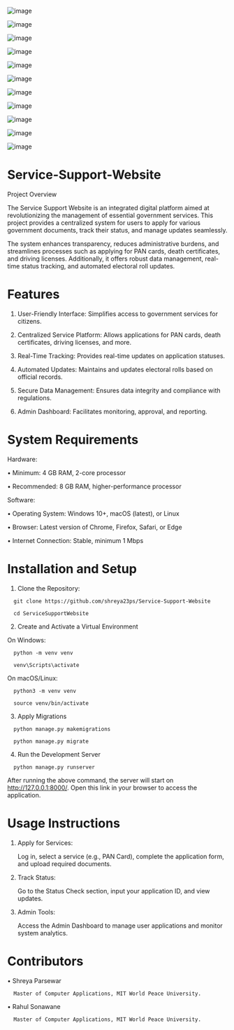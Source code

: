 
![image](https://github.com/user-attachments/assets/b048bba2-2182-4874-8d04-001362ee7326)

![image](https://github.com/user-attachments/assets/d6e0926d-f77d-4c9b-9566-0f30d0d4c2d7)

![image](https://github.com/user-attachments/assets/c54c7bb9-185a-4d75-b448-2f4c62ffa9f1)

![image](https://github.com/user-attachments/assets/7d22a131-d004-4388-9773-0b8bc7cef529)

![image](https://github.com/user-attachments/assets/5217ebc3-c982-4d88-852b-f5013e27f8c1)

![image](https://github.com/user-attachments/assets/41c50872-efe7-4a61-b077-669f10050a50)

![image](https://github.com/user-attachments/assets/3806f67d-7666-488d-a3e7-75f28f159025)

![image](https://github.com/user-attachments/assets/996f3672-b8ec-442e-be06-745d21a04725)

![image](https://github.com/user-attachments/assets/6ff70a57-4c99-47e4-b1f2-b65ccc02e1d1)

![image](https://github.com/user-attachments/assets/2b728971-86ff-4163-b16c-cf15824ab647)

![image](https://github.com/user-attachments/assets/32ee11ba-46bf-49de-a435-6a9b658344c0)


# Service-Support-Website

Project Overview

   The Service Support Website is an integrated digital platform aimed at revolutionizing the management of essential government services. This project provides a    centralized system for users to apply for various government documents, track their status, and manage updates seamlessly.

   The system enhances transparency, reduces administrative burdens, and streamlines processes such as applying for PAN cards, death certificates, and driving   licenses. Additionally, it offers robust data management, real-time status tracking, and automated electoral roll updates.

# Features
   1. User-Friendly Interface: Simplifies access to government services for citizens.
   
   2. Centralized Service Platform: Allows applications for PAN cards, death certificates, driving licenses, and more.
   
   3. Real-Time Tracking: Provides real-time updates on application statuses. 
   
   4. Automated Updates: Maintains and updates electoral rolls based on official records.
   
   5. Secure Data Management: Ensures data integrity and compliance with regulations.
   
   6. Admin Dashboard: Facilitates monitoring, approval, and reporting.

# System Requirements

   Hardware:

   •	Minimum: 4 GB RAM, 2-core processor

   •	Recommended: 8 GB RAM, higher-performance processor

   Software:

   •	Operating System: Windows 10+, macOS (latest), or Linux

   •	Browser: Latest version of Chrome, Firefox, Safari, or Edge

   •	Internet Connection: Stable, minimum 1 Mbps

# Installation and Setup
   1.	Clone the Repository:
   
      git clone https://github.com/shreya23ps/Service-Support-Website

      cd ServiceSupportWebsite

   2.	Create and Activate a Virtual Environment
  

   On Windows:

      python -m venv venv
      
      venv\Scripts\activate

   On macOS/Linux:

      python3 -m venv venv
      
      source venv/bin/activate
      
   3.	Apply Migrations


      python manage.py makemigrations
      
      python manage.py migrate
     	
   4.	Run the Development Server
   
      python manage.py runserver
      
   
   After running the above command, the server will start on http://127.0.0.1:8000/. Open this link in your browser to access the application.

         
# Usage Instructions

   1.	Apply for Services:

     	Log in, select a service (e.g., PAN Card), complete the application form, and upload required documents.
   
   3.	Track Status:

     	Go to the Status Check section, input your application ID, and view updates.
   
   5.	Admin Tools:

     	Access the Admin Dashboard to manage user applications and monitor system analytics.

# Contributors

   •	Shreya Parsewar
   
      Master of Computer Applications, MIT World Peace University.
      
   •	 Rahul Sonawane
   
      Master of Computer Applications, MIT World Peace University.





